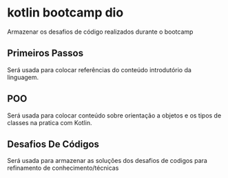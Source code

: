 # kotlin bootcamp dio
Armazenar os desafios de código realizados durante o bootcamp 


<h2>Primeiros Passos </h2>

<p>Será usada para colocar referências do conteúdo introdutório da linguagem.</p>


<h2>POO </h2>

<p>Será usada para colocar conteúdo sobre orientação a objetos e os tipos de classes na pratica com Kotlin. </p>


<h2> Desafios De Códigos </h2>

<p> Será usada para armazenar as soluções dos desafios de codigos para refinamento de conhecimento/técnicas</p>

